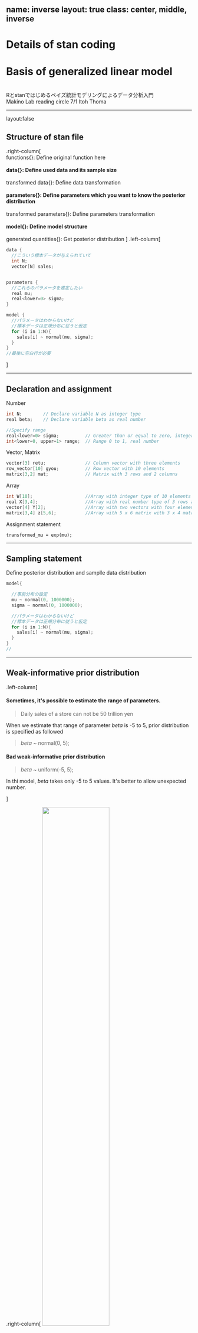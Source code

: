 name: inverse
layout: true
class: center, middle, inverse
---
# Details of stan coding
# Basis of generalized linear model 
<br>Rとstanではじめるベイズ統計モデリングによるデータ分析入門 
<br>Makino Lab reading circle  7/1 Itoh Thoma

---
layout:false
## Structure of stan file
.right-column[
<br>
functions{}:  Define original function here
<br><br>
<b>data{}:  Define used data and its sample size</b>
<br><br>
transformed data{}:  Define data transformation
<br><br>
<b>parameters{}:  Define parameters which you want to know the posterior distribution</b>
<br><br>
transformed parameters{}: Define parameters transformation
<br><br>
<b>model{}: Define model structure</b>
<br><br>
generated quantities{}: Get posterior distribution
]
.left-column[
```cpp
data {
  //こういう標本データが与えられていて
  int N;   
  vector[N] sales;   


parameters {
  //これらのパラメータを推定したい
  real mu;      
  real<lower=0> sigma;    
}

model {
  //パラメータはわからないけど
  //標本データは正規分布に従うと仮定
  for (i in 1:N){
    sales[i] ~ normal(mu, sigma);
  }
}
//最後に空白行が必要
```
]

---
## Declaration and assignment

Number
```cpp
int N;        // Declare variable N as integer type  
real beta;    // Declare variable beta as real number

//Specify range
real<lower=0> sigma;          // Greater than or equal to zero, integer
int<lower=0, upper=1> range;  // Range 0 to 1, real number
```

Vector, Matrix 
```cpp
vector[3] retu;               // Column vector with three elements
row_vector[10] gyou;          // Row vector with 10 elements
matrix[3,2] mat;              // Matrix with 3 rows and 2 columns 
```

Array
```cpp
int W[10];                    //Array with integer type of 10 elements
real X[3,4];                  //Array with real number type of 3 rows and 4 columns
vector[4] Y[2];               //Array with two vectors with four elements
matrix[3,4] z[5,6];           //Array with 5 x 6 matrix with 3 x 4 matrix
```

Assignment statement
```
transformed_mu = exp(mu);
```

---
## Sampling statement

<p>Define posterior distribution and samplle data distribution</P>
  
```cpp
model{

  //事前分布の設定
  mu ~ normal(0, 1000000);
  sigma ~ normal(0, 1000000);

  //パラメータはわからないけど
  //標本データは正規分布に従うと仮定
  for (i in 1:N){
    sales[i] ~ normal(mu, sigma);
  }
}
//

```

---
## Weak-informative prior distribution
.left-column[
#### Sometimes, it's possible to estimate the range of parameters.
> Daily sales of a store can not be 50 trillion yen<br>

When we estimate that range of parameter *beta* is -5 to 5, 
  prior distribution is specified as followed
  
>  *beta* ~ normal(0, 5); 
 
#### Bad weak-informative prior distribution

> *beta* ~ uniform(-5, 5);<br>

In thi model, *beta* takes only -5 to 5 values. It's better to allow unexpected number. 
  
]

.right-column[
 <img src = "./Beta_dnorm.png" width = 60%><br>
 <img src = "./dunif.png" width = 60%>
]

---
## Log-density additional statements
#### Other format of sampling statement in model block 

```cpp
model{
  for (i in 1:N){
    sales[i] ~ normal(mu, sigma); //sampling statement
  }
}
```
Likelihood <br>
<img src="https://latex.codecogs.com/gif.latex?f(sales|\mu,&space;\sigma^2&space;)&space;=&space;\prod&space;_{i=1}^N&space;{Normal(sales|\mu,&space;\sigma^2)}" title="f(sales|\mu, \sigma^2 ) = \prod _{i=1}^N {Normal(sales|\mu, \sigma^2)}" />

Log likelihood is calculated as below<br>
<a href="https://www.codecogs.com/eqnedit.php?latex=\sum&space;_{i=1}^Nlog(Normal(sales|\mu,\sigma^2))" target="_blank"><img src="https://latex.codecogs.com/gif.latex?\sum&space;_{i=1}^Nlog(Normal(sales|\mu,\sigma^2))" title="\sum _{i=1}^Nlog(Normal(sales|\mu,\sigma^2))" /></a>

<a href="https://www.codecogs.com/eqnedit.php?latex=log(Normal(sales|\mu,\sigma^2))" target="_blank"><img src="https://latex.codecogs.com/gif.latex?log(Normal(sales|\mu,\sigma^2))" title="log(Normal(sales|\mu,\sigma^2))" /></a> is corresponds to `normal_lpdf(sales[i] | mu, sigma)`

```cpp
model{
  for (i in 1:N){
    target += normal_lpdf(sales[i] | mu, sigma); //Log-density additional statements
  }
}

```
---
## Evaluation of average difference and generated quantities block

#### Is there a difference in sales between Beer A and Beer B?

- #### Classic statistcs
  - Statistical hypothesis test using t-distribution
 
- #### bayesian statistcs
  - Observe the posterior distribution of difference directly
<br>

<img src = "./2-6-1-beer-ab.png" width = 60%>

---
## Evaluation of average difference and generated quantities block
#### Estimate posterior distribution of difference between average of two groups
<p>R: Data preparation</p>

```R
> file_beer_ab <- read.csv("2-6-1-beer-sales-ab.csv")
> head(file_beer_sales_ab)
   sales beer_name
1  87.47         A
2 103.67         A
3  83.29         A
4 131.91         A
5 106.59         A
6  83.59         A
```

```R
#Rscript
sales_a <- file_beer_ab$sales[1:100]
sales_b <- file_beer_ab$sales[101:200]

data_list_ab <- list(
  sales_a = sales_a,
  sales_b = sales_b,
  N = 100
)
```

---
## Evaluation of average difference and generated quantities block
#### Estimate posterior distribution of difference between average of two groups
<p>Stan Model preparation</p>
.left-column[

```cpp
data {
  int N;                
  vector[N] sales_a;     
  vector[N] sales_b;     
}

parameters {
//これらのパラメータを推定
  real mu_a;               
  real<lower=0> sigma_a;    
  real mu_b;               
  real<lower=0> sigma_b;  
}

model {
  sales_a ~ normal(mu_a, sigma_a);
  sales_b ~ normal(mu_b, sigma_b);
}

generated quantities {
 // ビールAとBの売り上げ平均の差
  real diff;               
  diff = mu_b - mu_a;
}
```
]

.right-column[
- Distribution of diff is estimated from model of mu_a and mu_b

- Unlike mu and sigma, diff is not needed to estimate model

- Generated quantities{} is faster than model{}

- Non related paeameters to estimate model is proper to written in Generated quantities{}

]

---
## Evaluation of average difference and generated quantities block
#### Estimate posterior distribution of difference between average of two groups

<p>Rscript</p>

```R
# 乱数の生成
mcmc_result_6 <- stan(
  file = "2-6-5-difference-mean.stan", 
  data = data_list_ab,  
  seed = 1
)
```
結果

```
> print(mcmc_result, probs = c(0.025, 0.5, 0.975))
           mean se_mean   sd    2.5%     50%   97.5% n_eff Rhat
mu_a     102.22    0.03 1.84   98.64  102.22  105.90  4352    1
sigma_a   18.19    0.02 1.30   15.84   18.12   20.96  3742    1
mu_b     168.88    0.05 2.92  163.14  168.91  174.54  3627    1
sigma_b   29.11    0.03 2.09   25.37   28.96   33.63  4374    1
diff      66.66    0.05 3.50   59.84   66.67   73.44  4094    1
lp__    -719.42    0.03 1.45 -723.21 -719.07 -717.65  2249    1
```

---
## Evaluation of average difference and generated quantities block
#### Estimate posterior distribution of difference between average of two groups

###### 95% dysian credt section is 59.82 to 73.55
###### Difference between average of two groups has this much

<img src="./diff_dens.png">


---
## Generalized linear model (GLM)

- #### Basis of GLM
- #### Example of GLM
- #### Matrix expression of GLM

---
## Possibility distribution・Linear predictor・Link function

#### GLM is composed from possibility distribution, linear predictor, link function
Possibility distribution is necessary to describe stochastic process that creates observed data<br>

Responsible valiable:   Interested variable<br>
Explanatory valiable:   Variable that affect responsible variable<br>
Liear predictor:        Linear combination of explanatory variables<br>
Link function:          Function that connects linear predictor and responsible valiable<br>

>Link function ( Responsible variables ) = Linear predictor

><a href="https://www.codecogs.com/eqnedit.php?latex=u_i&space;=&space;\beta_0&space;&plus;&space;\beta_1x_1&space;&plus;&space;\beta_1x_2" target="_blank"><img src="https://latex.codecogs.com/gif.latex?u_i&space;=&space;\beta_0&space;&plus;&space;\beta_1x_1&space;&plus;&space;\beta_1x_2" title="u_i = \beta_0 + \beta_1x_1 + \beta_1x_2" /></a><br>
> In this case, link function is identity function<br>
><a href="https://www.codecogs.com/eqnedit.php?latex=g(u_i)&space;=&space;u_i" target="_blank"><img src="https://latex.codecogs.com/gif.latex?g(u_i)&space;=&space;u_i" title="g(u_i) = u_i" /></a><br>
><img src="https://latex.codecogs.com/gif.latex?y_i&space;\sim&space;Normal(\mu_i,&space;\sigma^2&space;)" title="y_i \sim Normal(\mu_i, \sigma^2 )" />
<br>

<!-- section two -->
><a href="https://www.codecogs.com/eqnedit.php?latex=log(u_i)&space;=&space;\beta_0&space;&plus;&space;\beta_1x_1&space;&plus;&space;\beta_1x_2" target="_blank"><img src="https://latex.codecogs.com/gif.latex?log(u_i)&space;=&space;\beta_0&space;&plus;&space;\beta_1x_1&space;&plus;&space;\beta_1x_2" title="log(u_i) = \beta_0 + \beta_1x_1 + \beta_1x_2" /></a><br>
>In this case, link function is log()<br>
><img src="https://latex.codecogs.com/gif.latex?y_i&space;\sim&space;Normal(\mu_i,&space;\sigma^2&space;)" title="y_i \sim Normal(\mu_i, \sigma^2 )" /><br>

---

## Analysis of variance model

#### When explanatory variables are categorical data, dammy variables are used instead.

| Categorical　| Dammy |
| ---- | ---- |
|  Rainy      |  1  |
|  Sunny      |  0  |


#### If there are k categorical variables, k-1 dummy variables are needed
<img src="https://latex.codecogs.com/gif.latex?x_{i1}" title="x_{i1}" /> is dummy variable which takes 0 when rainy and takes 1 when sunny<br>
<img src="https://latex.codecogs.com/gif.latex?x_{i2}" title="x_{i2}" /> is dummy variable which takes 1 when rainy and takes 0 when sunny<br>
  
<img src="https://latex.codecogs.com/gif.latex?u_i&space;=&space;\beta_0&space;&plus;&space;\beta_1x_{i1}&space;&plus;&space;\beta_2x_{i2}" title="u_i = \beta_0 + \beta_1x_{i1} + \beta_2x_{i2}" /><br>
<img src="https://latex.codecogs.com/gif.latex?y_i&space;\sim&space;Normal(\mu_i,&space;\sigma^2&space;)" title="y_i \sim Normal(\mu_i, \sigma^2 )" /><br>

| Whether | <img src="https://latex.codecogs.com/gif.latex?u_i" title="u_i" /> |
| ---- | ---- |
|  Cloudy  | <a href="https://www.codecogs.com/eqnedit.php?latex=\beta_0" target="_blank"><img src="https://latex.codecogs.com/gif.latex?\beta_0" title="\beta_0" /></a>  |
|  Sunny      |  <a href="https://www.codecogs.com/eqnedit.php?latex=\beta_0&space;&plus;&space;\beta_1" target="_blank"><img src="https://latex.codecogs.com/gif.latex?\beta_0&space;&plus;&space;\beta_1" title="\beta_0 + \beta_1" /></a>  |
|  Rainy     |  <a href="https://www.codecogs.com/eqnedit.php?latex=\beta_0&space;&plus;&space;\beta_2" target="_blank"><img src="https://latex.codecogs.com/gif.latex?\beta_0&space;&plus;&space;\beta_2" title="\beta_0 + \beta_2" /></a>  |

#### Explanatory variables are categorical data, and possibility distribution is normal distribution.
#### Such a model is called Analysis of variance model 

---

## Normal linear model
#### Model that assuming a normal distribution<br> 
<img src = "thermo.png" width = 10%><br> 

<img src="https://latex.codecogs.com/gif.latex?x_{i1}" title="x_{i1}" /> is dummy variable which takes 0 when rainy and takes 1 when sunny<br>
<img src="https://latex.codecogs.com/gif.latex?x_{i2}" title="x_{i2}" /> is dummy variable which takes 1 when rainy and takes 0 when sunny<br>
<img src="https://latex.codecogs.com/gif.latex?x_{i3}" title="x_{i3}" /> is temperature data<br>
<!-- equation -->
<img src="https://latex.codecogs.com/gif.latex?u_i&space;=&space;\beta_0&space;&plus;&space;\beta_1x_{i1}&space;&plus;&space;\beta_2x_{i2}&space;&plus;&space;\beta_3x_{i3}" title="u_i = \beta_0 + \beta_1x_{i1} + \beta_2x_{i2} + \beta_3x_{i3}" /><br>
<img src="https://latex.codecogs.com/gif.latex?y_i&space;\sim&space;Normal(\mu_i,&space;\sigma^2&space;)" title="y_i \sim Normal(\mu_i, \sigma^2 )" /><br>

 #### Model that have below properties is called normal linear model
 1. Multipe explanatory variables can be used to linear predictor with regardless of categorical or qualitative data
 2. Identity function is kink function
 3. Normal distribution is used as possibility distribution
 
---
 
## Poisson regression model
#### Model that assuming a poisson distribution
#### When responsible values takes integer that greater than 0, poisson distribution is often used. <br>
<img src = "fishes.png" width = 10%><br> 
<img src="https://latex.codecogs.com/gif.latex?log(\lambda&space;_i)&space;=&space;\beta_0&space;&plus;&space;\beta_1&space;x_{i1}&space;&plus;&space;\beta_2&space;x_{i2}&space;&plus;&space;\beta_3&space;x_{i3}" title="log(\lambda _i) = \beta_0 + \beta_1 x_{i1} + \beta_2 x_{i2} + \beta_3 x_{i3}" /><br>
<img src="https://latex.codecogs.com/gif.latex?y_i&space;\sim&space;\mathrm{Poiss}(\lambda&space;_i)" title="y_i \sim \mathrm{Poiss}(\lambda _i)" /><br>

Below is the same mean
<img src="https://latex.codecogs.com/gif.latex?\lambda&space;_i&space;=&space;\beta_0&space;&plus;\beta_1x_{i1}&space;&plus;&space;\beta_2x_{i2}&space;&plus;&space;\beta_3x_{i3}" title="\lambda _i = \beta_0 +\beta_1x_{i1} + \beta_2x_{i2} + \beta_3x_{i3}" /><br>
<img src="https://latex.codecogs.com/gif.latex?y_i\sim&space;\mathrm{Poiss}(\mathrm{exp}(\lambda_i))" title="y_i\sim \mathrm{Poiss}(\mathrm{exp}(\lambda_i))" />

#### Model that have below properties is called normal poisson regression model
 1. Multipe explanatory variables can be used to linear predictor with regardless of categorical or qualitative data
 2. Log function is link function
 3. Poisson distribution is used as possibility distribution

---
## Logistic regression model<img src = "cointoss.png" width = 5%>
#### Model that assuming a binomial distribution
#### When responsible values are binary random variable, binomial distribution is often used. 

<img src="https://latex.codecogs.com/gif.latex?\mathrm{logit(p_i)}&space;=&space;\beta_0&space;&plus;&space;\beta_1x_{i1}&space;&plus;&space;\beta_2x_{i2}" title="\mathrm{logit(p_i)} = \beta_0 + \beta_1x_{i1} + \beta_2x_{i2}" /><br>
<img src="https://latex.codecogs.com/gif.latex?y_i\sim&space;\mathrm{Binom}(10,&space;p_i)" title="y_i\sim \mathrm{Binom}(10, p_i)" /><br>

Link function is logit function | reverse function of logistic function<br>
<img src="https://latex.codecogs.com/gif.latex?logit(p)&space;=&space;log[\frac{p}{1-p}]" title="logit(p) = log[\frac{p}{1-p}]" /><br>
<img src="https://latex.codecogs.com/gif.latex?p_i&space;=&space;\mathrm{logistic}(\mathrm{logit}(p_i))" title="p_i = \mathrm{logistic}(\mathrm{logit}(p_i))" /><br>
<img src="https://latex.codecogs.com/gif.latex?\mathrm{logistic}(x)&space;=&space;\frac{1}{1&space;&plus;&space;\mathrm{exp}(-x)}" title="\mathrm{logistic}(x) = \frac{1}{1 + \mathrm{exp}(-x)}" /><br>

Because logistic finction takes 0 to 1, it's useful to express possibility<br>

#### Model that have below properties is called logistic regression model
 1. Multipe explanatory variables can be used to linear predictor with regardless of categorical or qualitative data
 2. Logit function is link function
 3. Binomial distribution is used as possibility distribution


---
## Matrix expression of GLM
#### Poisson regression 
<img src="https://latex.codecogs.com/gif.latex?log(\lambda&space;_i)&space;=&space;\beta_0&space;&plus;&space;\beta_1x_{i1}&space;&plus;&space;\beta_2x_{i2}&space;&plus;&space;.&space;.&space;.&space;&plus;&space;\beta_jx_{ij}&space;.&space;.&space;.&space;&plus;&space;\beta_Jx_{iJ}" title="log(\lambda _i) = \beta_0 + \beta_1x_{i1} + \beta_2x_{i2} + . . . + \beta_jx_{ij} . . . + \beta_Jx_{iJ}" /><br>
#### This can be described as followed
<img src="https://latex.codecogs.com/gif.latex?log(\lambda&space;_i)&space;=&space;\sum&space;_{j=0}^J\beta_jx_{ij}" title="log(\lambda _i) = \sum _{j=0}^J\beta_jx_{ij}" /><br>

<p>Little complex expression ...</p> 

#### By using matrix, linear predictor can be described as followed
<img src="https://latex.codecogs.com/gif.latex?x_i\beta&space;=&space;\begin{bmatrix}&space;1&space;&&space;x_{i1}&space;&&space;x_{i2}&space;&&space;x_{i3}&space;\end{bmatrix}\begin{bmatrix}&space;\beta_0\\&space;\beta_1\\&space;\beta_2\\&space;\beta_3\\&space;\end{bmatrix}&space;=&space;\beta_0&space;&plus;&space;\beta_1x_{i1}&space;&plus;&space;\beta_2x_{i2}&space;&plus;&space;\beta_3x_{i3}" title="x_i\beta = \begin{bmatrix} 1 & x_{i1} & x_{i2} & x_{i3} \end{bmatrix}\begin{bmatrix} \beta_0\\ \beta_1\\ \beta_2\\ \beta_3\\ \end{bmatrix} = \beta_0 + \beta_1x_{i1} + \beta_2x_{i2} + \beta_3x_{i3}" />

<img src="https://latex.codecogs.com/gif.latex?\lambda&space;_i&space;=&space;x_i\beta" title="\lambda _i = x_i\beta" /><br>
<img src="https://latex.codecogs.com/gif.latex?\mathrm{y_i&space;}\sim&space;\mathrm{Poiss}(\mathrm{exp}(\lambda_i)))" title="\mathrm{y_i }\sim \mathrm{Poiss}(\mathrm{exp}(\lambda_i)))" /><br>
<p>Became quit simpler now</p>


---


